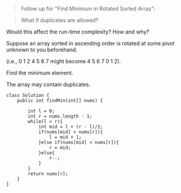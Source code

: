 >Follow up for "Find Minimum in Rotated Sorted Array":

>What if duplicates are allowed?

Would this affect the run-time complexity? How and why?

Suppose an array sorted in ascending order is rotated at some pivot unknown to you beforehand.

(i.e., 0 1 2 4 5 6 7 might become 4 5 6 7 0 1 2).

Find the minimum element.

The array may contain duplicates.

```
class Solution {
    public int findMin(int[] nums) {
        
        int l = 0;
        int r = nums.length - 1;
        while(l < r){
            int mid = l + (r - l)/2;
            if(nums[mid] > nums[r]){
                l = mid + 1;
            }else if(nums[mid] < nums[r]){
                r = mid;
            }else{
                r--;
            }
        }
        return nums[r];
    }
}
```